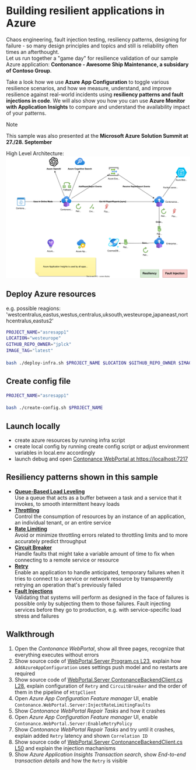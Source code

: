 # Building resilient applications in Azure

Chaos engineering, fault injection testing, resiliency patterns, designing for failure - so many design principles and topics and still is reliability often times an afterthought.  
Let us run together a "game day" for resilience validation of our sample Azure application: **Contonance - Awesome Ship Maintenance, a subsidary of Contoso Group**.  

Take a look how we use **Azure App Configuration** to toggle various resilience scenarios, and how we measure, understand, and improve resilience against real-world incidents using **resiliency patterns and fault injections in code**.
We will also show you how you can use **Azure Monitor with Application Insights** to compare and understand the availability impact of your patterns.

> [!NOTE]
> This sample was also presented at the **Microsoft Azure Solution Summit at 27./28. September**

High Level Architecture:
![High Level Architecture Diagram showing Azure Services used, resiliency patterns and fault injections](/architecture.drawio.svg)

## Deploy Azure resources

e.g. possible reagions:  
'westcentralus,eastus,westus,centralus,uksouth,westeurope,japaneast,northcentralus,eastus2'

```bash
PROJECT_NAME="asresapp1"
LOCATION="westeurope"
GITHUB_REPO_OWNER="jplck"
IMAGE_TAG="latest"

bash ./deploy-infra.sh $PROJECT_NAME $LOCATION $GITHUB_REPO_OWNER $IMAGE_TAG
```

## Create config file

```bash
PROJECT_NAME="asresapp1"

bash ./create-config.sh $PROJECT_NAME
```

## Launch locally

- create azure resources by running infra script
- create local config by running create config script or adjust environment variables in local.env accordingly
- launch debug and open [Contonance WebPortal at https://localhost:7217](https://localhost:7217)

## Resiliency patterns shown in this sample

- [**Queue-Based Load Leveling**](https://docs.microsoft.com/en-us/azure/architecture/patterns/queue-based-load-leveling)  
  Use a queue that acts as a buffer between a task and a service that it invokes, to smooth intermittent heavy loads
- [**Throttling**](https://docs.microsoft.com/en-us/azure/architecture/patterns/throttling)  
  Control the consumption of resources by an instance of an application, an individual tenant, or an entire service
- [**Rate Limiting**](https://learn.microsoft.com/en-us/azure/architecture/patterns/rate-limiting-pattern)  
  Avoid or minimize throttling errors related to throttling limits and to more accurately predict throughput
- [**Circuit Breaker**](https://docs.microsoft.com/en-us/azure/architecture/patterns/circuit-breaker)  
  Handle faults that might take a variable amount of time to fix when connecting to a remote service or resource
- [**Retry**](https://docs.microsoft.com/en-us/azure/architecture/patterns/retry)  
  Enable an application to handle anticipated, temporary failures when it tries to connect to a service or network resource by transparently retrying an operation that's previously failed
- [**Fault Injections**](https://azure.microsoft.com/en-us/blog/advancing-resilience-through-chaos-engineering-and-fault-injection/)  
  Validating that systems will perform as designed in the face of failures is possible only by subjecting them to those failures. Fault injecting  services before they go to production, e.g. with service-specific load stress and failures

## Walkthrough

1. Open the *Contonance WebPortal*, show all three pages, recognize that everything executes without errors
2. Show source code of [WebPortal.Server Program.cs L23](src/Contonance.WebPortal/Server/Program.cs#L23), explain how `AddAzureAppConfiguration` uses settings push model and no restarts are required
3. Show source code of [WebPortal.Server ContonanceBackendClient.cs L28](src/Contonance.WebPortal/Server/Clients/ContonanceBackendClient.cs#L28), explain configuration of `Retry` and `CircuitBreaker` and the order of them in the pipeline of `HttpClient`
4. Open *Azure App Configuration Feature manager* UI, enable `Contonance.WebPortal.Server:InjectRateLimitingFaults`
5. Show *Contonance WebPortal Repair Tasks* and how it crashes
6. Open *Azure App Configuration Feature manager* UI, enable `Contonance.WebPortal.Server:EnableRetryPolicy`
7. Show *Contonance WebPortal Repair Tasks* and try until it crashes, explain added `Retry` latency and shown `Correlation ID`
8. Show source code of [WebPortal.Server ContonanceBackendClient.cs L50](src/Contonance.WebPortal/Server/Clients/ContonanceBackendClient.cs#L50) and explain the injection machanisms
9. Show *Azure Application Insights Transaction search*, show *End-to-end transaction details* and how the `Retry` is visible

